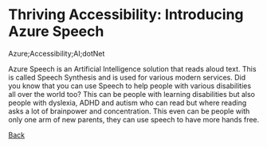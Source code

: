 # Thriving Accessibility: Introducing Azure Speech

Azure;Accessibility;AI;dotNet

Azure Speech is an Artificial Intelligence solution that reads aloud text. This is called Speech Synthesis and is used for various modern services.  Did you know that you can use Speech to help people with various disabilities all over the world too? This can be people with learning disabilities but also people with dyslexia, ADHD and autism who can read but where reading asks a lot of brainpower and concentration. This even can be people with only one arm of new parents, they can use speech to have more hands free.

[Back](AI.md)
